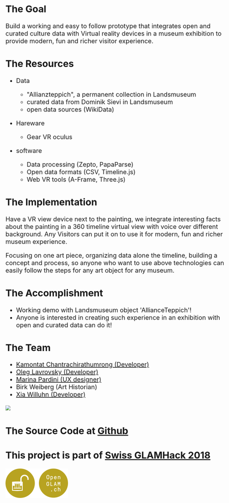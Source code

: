 ## The Goal

Build a working and easy to follow prototype that integrates open and curated culture data with Virtual reality devices in a museum exhibition to provide modern, fun and richer visitor experience.

## The Resources
- Data
  - "Allianzteppich", a permanent collection in Landsmuseum
  - curated data from Dominik Sievi in Landsmuseum
  - open data sources (WikiData)

- Hareware 
  - Gear VR oculus

- software
  - Data processing (Zepto, PapaParse)
  - Open data formats (CSV, Timeline.js)
  - Web VR tools (A-Frame, Three.js)

## The Implementation

Have a VR view device next to the painting, we integrate interesting facts about the painting in a 360 timeline virtual view with voice over different background. Any Visitors can put it on to use it for modern, fun and richer museum experience.

Focusing on one art piece, organizing data alone the timeline, building a concept and process, so anyone who want to use above technologies can easily follow the steps for any art object for any museum.
 

## The Accomplishment

- Working demo with Landsmuseum object 'AllianceTeppich'!
- Anyone is interested in creating such experience in an exhibition with open and curated data can do it!


## The Team

- [Kamontat Chantrachirathumrong (Developer)](https://github.com/kamontat)
- [Oleg Lavrovsky (Developer)](https://github.com/loleg)
- [Marina Pardini (UX designer)](http://www.marinapardini.com/)
- Birk Weiberg (Art Historian)
- [Xia Willuhn (Developer)](https://github.com/xwilluhn)

<img src='./assets/alliance-teppich.jpg'>

## The Source Code at [Github](https://github.com/we-art-o-nauts)

## This project is part of [Swiss GLAMHack 2018](https://glam.opendata.ch/)
[![icon](./assets/glam2-200.png)](http://make.opendata.ch/wiki/event:2018-10)

<style>
body {
  font-size: 20px;
}
h1 {
  color: blue;
}
</style>
